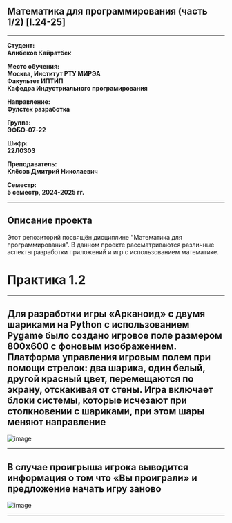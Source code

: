 ## Математика для программирования (часть 1/2) [I.24-25]
---

**Студент:**  
**Алибеков Кайратбек**  

**Место обучения:**  
**Москва, Институт РТУ МИРЭА**  
**Факультет ИПТИП**  
**Кафедра Индустриального програмирования**  

**Направление:**  
**Фулстек разработка**  

**Группа:**  
**ЭФБО-07-22**  

**Шифр:**  
**22Л0303**  

**Преподаватель:**  
**Клёсов Дмитрий Николаевич**  

**Семестр:**  
**5 семестр, 2024-2025 гг.**

---

## Описание проекта

Этот репозиторий посвящён дисциплине "Математика для программирования". В данном проекте рассматриваются различные аспекты разработки приложений и игр с использованием математике.


# Практика 1.2
______

## Для разработки игры «Арканоид» с двумя шариками на Python с использованием Pygame было создано игровое поле размером 800x600 с фоновым изображением. Платформа управления игровым полем при помощи стрелок: два шарика, один белый, другой красный цвет, перемещаются по экрану, отскакивая от стены. Игра включает блоки системы, которые исчезают при столкновении с шариками, при этом шары меняют направление

![image](https://github.com/user-attachments/assets/50b7d851-94dc-4e5e-a077-dbcf0310b8f2)
______


## В случае проигрыша игрока выводится информация о том что «Вы проиграли» и предложение начать игру заново 

![image](https://github.com/user-attachments/assets/8af08f6c-f302-45d0-9f00-b407cd509604)

_______

